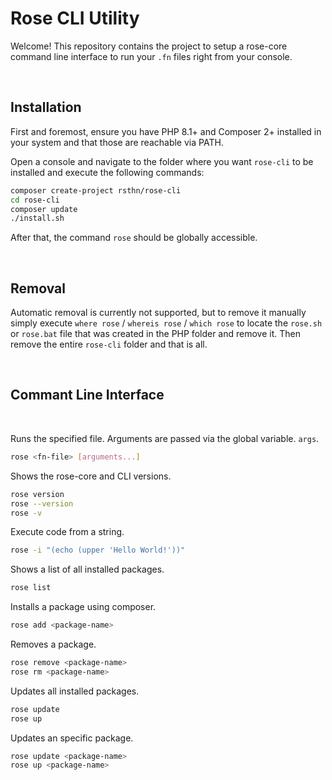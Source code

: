 # Rose CLI Utility

Welcome! This repository contains the project to setup a rose-core command line interface to run your `.fn` files right from your console.

<br/>

## Installation

First and foremost, ensure you have PHP 8.1+ and Composer 2+ installed in your system and that those are reachable via PATH.

Open a console and navigate to the folder where you want `rose-cli` to be installed and execute the following commands:
```sh
composer create-project rsthn/rose-cli
cd rose-cli
composer update
./install.sh
```

After that, the command `rose` should be globally accessible.

<br/>

## Removal

Automatic removal is currently not supported, but to remove it manually simply execute `where rose` / `whereis rose` / `which rose` to locate the `rose.sh` or `rose.bat` file that was created in the PHP folder and remove it. Then remove the entire `rose-cli` folder and that is all.

<br/>

## Commant Line Interface

<br/>

Runs the specified file. Arguments are passed via the global variable. `args`.
```sh
rose <fn-file> [arguments...]
```

Shows the rose-core and CLI versions.
```sh
rose version
rose --version
rose -v
```

Execute code from a string.
```sh
rose -i "(echo (upper 'Hello World!'))"
```

Shows a list of all installed packages.
```sh
rose list
```

Installs a package using composer.
```sh
rose add <package-name>
```

Removes a package.
```sh
rose remove <package-name>
rose rm <package-name>
```

Updates all installed packages.
```sh
rose update
rose up
```

Updates an specific package.
```sh
rose update <package-name>
rose up <package-name>
```
